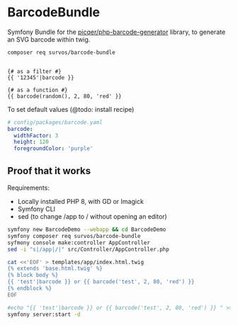 # BarcodeBundle

Symfony Bundle for the [picqer/php-barcode-generator](https://github.com/picqer/php-barcode-generator) library, to generate an SVG barcode within twig.

```bash
composer req survos/barcode-bundle
```

```twig

{# as a filter #}
{{ '12345'|barcode }}

{# as a function #}
{{ barcode(random(), 2, 80, 'red' }}

```

To set default values (@todo: install recipe)
```yaml
# config/packages/barcode.yaml
barcode:
  widthFactor: 3
  height: 120
  foregroundColor: 'purple'
```

## Proof that it works

Requirements:

* Locally installed PHP 8, with GD or Imagick
* Symfony CLI
* sed (to change /app to / without opening an editor)

```bash
symfony new BarcodeDemo --webapp && cd BarcodeDemo
symfony composer req survos/barcode-bundle
syfmony console make:controller AppController
sed -i "s|/app|/|" src/Controller/AppController.php 

cat <<'EOF' > templates/app/index.html.twig
{% extends 'base.html.twig' %}
{% block body %}
{{ 'test'|barcode }} or {{ barcode('test', 2, 80, 'red') }}
{% endblock %}
EOF

#echo "{{ 'test'|barcode }} or {{ barcode('test', 2, 80, 'red') }} " >> templates/app/index.html.twig
symfony server:start -d

```
